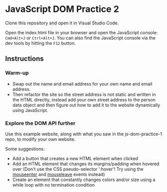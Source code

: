 # JavaScript DOM Practice 2

Clone this repository and open it in Visual Studio Code.

Open the index.html file in your browser and open the JavaScript console: `Cmd+Alt+J` or `Ctrl+Alt+J`. You can also find the JavaScript console via the dev tools by hitting the `F12` button.

## Instructions

### Warm-up
- Swap out the name and email address for your own name and email address.
- Then refactor the site so the street address is not static and written in the HTML directly, instead add your own street address to the person data object and then figure out how to add it to the website dynamically using JavaScript.

### Explore the DOM API further
Use this example website, along with what you saw in the js-dom-practice-1 repo, to modify your own website.

Some suggestions:
- Add a button that creates a new HTML element when clicked
- Add an HTML element that changes its margins/padding when hovered over (Don't use the CSS pseudo-selector ':hover'! Try using the [mouseenter](https://developer.mozilla.org/en-US/docs/Web/API/Element/mouseenter_event) and [mouseleave](https://developer.mozilla.org/en-US/docs/Web/API/Element/mouseleave_event) events instead)
- Create an element that constantly changes colors and/or size using a while loop with no termination condition

